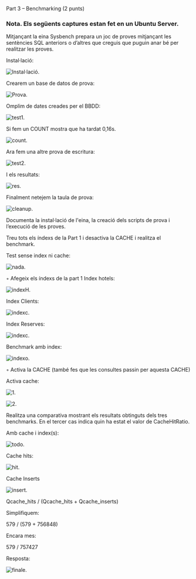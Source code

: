 Part 3 – Benchmarking (2 punts)

### Nota. Els següents captures estan fet en un Ubuntu Server.

Mitjançant la eina Sysbench prepara un joc de proves mitjançant les sentències SQL anteriors o d’altres que creguis que puguin anar bé per realitzar les proves.

Instal·lació:

![Instal·lació](https://github.com/nic1551/Benchmarking_i_optimitzacio/blob/master/Extrabench/sysbench.png).

Crearem un base de datos de prova:

![Prova](https://github.com/nic1551/Benchmarking_i_optimitzacio/blob/master/Extrabench/create_db.png).

Omplim de dates creades per el BBDD:

![test1](https://github.com/nic1551/Benchmarking_i_optimitzacio/blob/master/Extrabench/gg.png).

Si fem un COUNT mostra que ha tardat 0,16s.

![count](https://github.com/nic1551/Benchmarking_i_optimitzacio/blob/master/Extrabench/test1.png).

Ara fem una altre prova de escritura:

![test2](https://github.com/nic1551/Benchmarking_i_optimitzacio/blob/master/Extrabench/updgrade1.png).

I els resultats:

![res](https://github.com/nic1551/Benchmarking_i_optimitzacio/blob/master/Extrabench/test2.png).

Finalment netejem la taula de prova:

![cleanup](https://github.com/nic1551/Benchmarking_i_optimitzacio/blob/master/Extrabench/cleanup.png).

Documenta la instal·lació de l'eina, la creació dels scripts de prova i l’execució de les proves. 

Treu tots els índexs de la Part 1 i desactiva la CACHE i realitza el benchmark.

Test sense index ni cache:

![nada](https://github.com/nic1551/Benchmarking_i_optimitzacio/blob/master/Extrabench/test_nada.png).


◦ Afegeix els índexs de la part 1
Index hotels:

![indexH](https://github.com/nic1551/Benchmarking_i_optimitzacio/blob/master/Extrabench/index_h.png).

Index Clients:

![indexc](https://github.com/nic1551/Benchmarking_i_optimitzacio/blob/master/Extrabench/index_C.png).

Index Reserves:

![indexc](https://github.com/nic1551/Benchmarking_i_optimitzacio/blob/master/Extrabench/res.png).

Benchmark amb index:

![indexo](https://github.com/nic1551/Benchmarking_i_optimitzacio/blob/master/Extrabench/no_Cache.png).

◦ Activa la CACHE (també fes que les consultes passin per aquesta CACHE)

Activa cache:

![1](https://github.com/nic1551/Benchmarking_i_optimitzacio/blob/master/Extrabench/setting_cache.png).

![2](https://github.com/nic1551/Benchmarking_i_optimitzacio/blob/master/Extrabench/doblecheck.png).


Realitza una comparativa mostrant els resultats obtinguts dels tres benchmarks. En el tercer cas indica quin ha estat el valor de CacheHitRatio.

Amb cache i index(s):

![todo](https://github.com/nic1551/Benchmarking_i_optimitzacio/blob/master/Extrabench/cahce.png).

Cache hits:

![hit](https://github.com/nic1551/Benchmarking_i_optimitzacio/blob/master/Extrabench/qhits.png).

Cache Inserts

![insert](https://github.com/nic1551/Benchmarking_i_optimitzacio/blob/master/Extrabench/qinserts.png).


Qcache_hits / (Qcache_hits + Qcache_inserts)

Simplifiquem: 

579 / (579 + 756848)

Encara mes: 

579 / 757427

Resposta:

![finale](https://github.com/nic1551/Benchmarking_i_optimitzacio/blob/master/Extrabench/finale.png).



